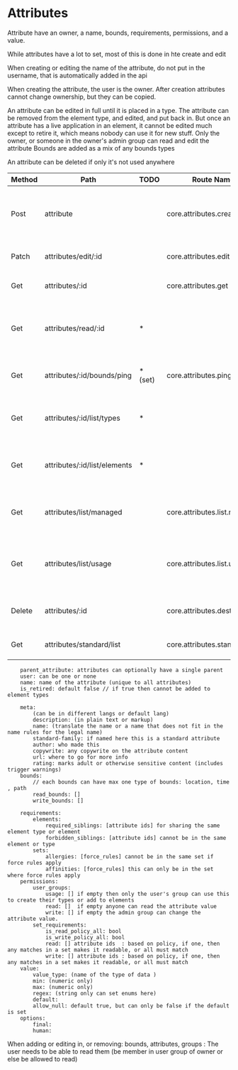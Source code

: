 # Attributes


Attribute have an owner, a name, bounds, requirements, permissions, and a value.

While attributes have a lot to set, most of this is done in hte create and edit

When creating or editing the name of the attribute, do not put in the username, that is automatically added in the api

When creating the attribute, the user is the owner. After creation attributes cannot change ownership, but they can be copied.

An attribute can be edited in full until it is placed in a type. The attribute can be removed from the element type, and edited, and put back in.
But once an attribute has a live application in an element, it cannot be edited much except to retire it, which means nobody can use it for new stuff.
Only the owner, or someone in the owner's admin group can read and edit the attribute
Bounds are added as a mix of any bounds types

An attribute can be deleted if only it's not used anywhere

| Method | Path                         | TODO    | Route Name                    | Operation                                           | Args                                                                  |
|--------|------------------------------|:--------|-------------------------------|-----------------------------------------------------|-----------------------------------------------------------------------|
| Post   | attribute                    |         | core.attributes.create        | Makes a new attribute with caller as owner          | Required name: optional requirements, permissions, bounds, and value  |
| Patch  | attributes/edit/:id          |         | core.attributes.edit          | Edit Attributes                                     | Any detail of the attribute, sparse update                            |
| Get    | attributes/:id               |         | core.attributes.get           | returns full attribute info                         |                                                                       |
| Get    | attributes/read/:id          | *       |                               | Read Attribute , giving the value (default or live) | Optional element type, element,set, location, time                    |
| Get    | attributes/:id/bounds/ping   | * (set) | core.attributes.ping          | Determines if the attribute is in bounds            | Location, Time, Space, User  and Set                                  |
| Get    | attributes/:id/list/types    | *       |                               | Show where attribute is used in the types           | can provide a search using element type and other attributes,iterator |
| Get    | attributes/:id/list/elements | *       |                               | Show where attribute is used in the elements        | can provide a search,iterator                                         |
| Get    | attributes/list/managed      |         | core.attributes.list.managed  | Show attribute owned or managed by user             | can provide a search,iterator                                         |
| Get    | attributes/list/usage        |         | core.attributes.list.usage    | Show attribute not manage, but can be used          | can provide a search,iterator                                         |
| Delete | attributes/:id               |         | core.attributes.destroy       | Delete Attribute, if the user can                   |                                                                       |
| Get    | attributes/standard/list     |         | core.attributes.standard.list | Gets standard attributes                            |                                                                       |


        parent_attribute: attributes can optionally have a single parent
        user: can be one or none
        name: name of the attribute (unique to all attributes)
        is_retired: default false // if true then cannot be added to element types 

        meta:
            (can be in different langs or default lang)
            description: (in plain text or markup)
            name: (translate the name or a name that does not fit in the name rules for the legal name)
            standard-family: if named here this is a standard attribute
            author: who made this
            copywrite: any copywrite on the attribute content
            url: where to go for more info
            rating: marks adult or otherwise sensitive content (includes trigger warnings)
        bounds:
            // each bounds can have max one type of bounds: location, time , path
            read_bounds: []
            write_bounds: []

        requirements:
            elements:
                required_siblings: [attribute ids] for sharing the same element type or element
                forbidden_siblings: [attribute ids] cannot be in the same element or type
            sets:
                allergies: [force_rules] cannot be in the same set if force rules apply 
                affinities: [force_rules] this can only be in the set where force rules apply
        permissions:
            user_groups:
                usage: [] if empty then only the user's group can use this to create their types or add to elements 
                read: []  if empty anyone can read the attribute value
                write: [] if empty the admin group can change the attribute value.
            set_requirements: 
                is_read_policy_all: bool  
                is_write_policy_all: bool  
                read: [] attribute ids  : based on policy, if one, then any matches in a set makes it readable, or all must match
                write: [] attribute ids : based on policy, if one, then any matches in a set makes it readable, or all must match
        value:
            value_type: (name of the type of data )
            min: (numeric only)
            max: (numeric only)
            regex: (string only can set enums here)
            default:
            allow_null: default true, but can only be false if the default is set
        options:
            final:
            human:



When adding or editing in, or removing: bounds, attributes,  groups :
    The user needs to be able to read them (be member in user group of owner or else be allowed to read)
